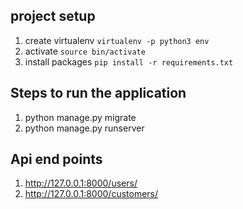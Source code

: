## project setup

1. create virtualenv `virtualenv -p python3 env`
2. activate `source bin/activate`
3. install packages `pip install -r requirements.txt`

## Steps to run the application

1. python manage.py migrate
2. python manage.py runserver

## Api end points

1. http://127.0.0.1:8000/users/
2. http://127.0.0.1:8000/customers/
